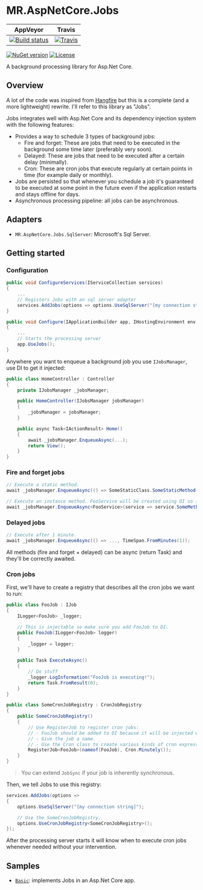 # MR.AspNetCore.Jobs

AppVeyor | Travis
---------|-------
[![Build status](https://img.shields.io/appveyor/ci/mrahhal/mr-aspnetcore-jobs/master.svg)](https://ci.appveyor.com/project/mrahhal/mr-aspnetcore-jobs) | [![Travis](https://img.shields.io/travis/mrahhal/MR.AspNetCore.Jobs.svg)](https://travis-ci.org/mrahhal/MR.AspNetCore.Jobs)

[![NuGet version](https://img.shields.io/nuget/v/MR.AspNetCore.Jobs.svg)](https://www.nuget.org/packages/MR.AspNetCore.Jobs)
[![License](https://img.shields.io/badge/license-MIT-blue.svg)](https://opensource.org/licenses/MIT)

A background processing library for Asp.Net Core.

## Overview

A lot of the code was inspired from [Hangfire](https://github.com/HangfireIO/Hangfire) but this is a complete (and a more lightweight) rewrite. I'll refer to this library as "Jobs".

Jobs integrates well with Asp.Net Core and its dependency injection system with the following features:

- Provides a way to schedule 3 types of background jobs:
    - Fire and forget: These are jobs that need to be executed in the background some time later (preferably very soon).
    - Delayed: These are jobs that need to be executed after a certain delay (minimally).
    - Cron: These are cron jobs that execute regularly at certain points in time (for example daily or monthly).
- Jobs are persisted so that whenever you schedule a job it's guaranteed to be executed at some point in the future even if the application restarts and stays offline for days.
- Asynchronous processing pipeline: all jobs can be asynchronous.

## Adapters

- `MR.AspNetCore.Jobs.SqlServer`: Microsoft's Sql Server.

## Getting started

### Configuration
```cs
public void ConfigureServices(IServiceCollection services)
{
    ...
    // Registers Jobs with an sql server adapter
    services.AddJobs(options => options.UseSqlServer("[my connection string]"));
}

public void Configure(IApplicationBuilder app, IHostingEnvironment env, ILoggerFactory loggerFactory)
{
    ...
    // Starts the processing server
    app.UseJobs();
}
```

Anywhere you want to enqueue a background job you use `IJobsManager`, use DI to get it injected:
```cs
public class HomeController : Controller
{
    private IJobsManager _jobsManager;

    public HomeController(IJobsManager jobsManager)
    {
        _jobsManager = jobsManager;
    }

    public async Task<IActionResult> Home()
    {
        await _jobsManager.EnqueueAsync(...);
        return View();
    }
}
```

### Fire and forget jobs
```cs
// Execute a static method.
await _jobsManager.EnqueueAsync(() => SomeStaticClass.SomeStaticMethod("foo"));

// Execute an instance method. FooService will be created using DI so it is injectable.
await _jobsManager.EnqueueAsync<FooService>(service => service.SomeMethod("foo"));
```

### Delayed jobs
```cs
// Execute after 1 minute.
await _jobsManager.EnqueueAsync(() => ..., TimeSpan.FromMinutes(1));
```

All methods (fire and forget + delayed) can be async (return Task) and they'll be correctly awaited.

### Cron jobs
First, we'll have to create a registry that describes all the cron jobs we want to run:

```cs
public class FooJob : IJob
{
    ILogger<FooJob> _logger;

    // This is injectable so make sure you add FooJob to DI.
    public FooJob(ILogger<FooJob> logger)
    {
        _logger = logger;
    }

    public Task ExecuteAsync()
    {
        // Do stuff
        _logger.LogInformation("FooJob is executing!");
        return Task.FromResult(0);
    }
}

public class SomeCronJobRegistry : CronJobRegistry
{
    public SomeCronJobRegistry()
    {
        // Use RegisterJob to register cron jobs:
        // - FooJob should be added to DI because it will be injected when executing the job.
        // - Give the job a name.
        // - Use the Cron class to create various kinds of cron expressions.
        RegisterJob<FooJob>(nameof(FooJob), Cron.Minutely());
    }
}
```

> You can extend `JobSync` if your job is inherently synchronous.

Then, we tell Jobs to use this registry:
```cs
services.AddJobs(options =>
{
    options.UseSqlServer("[my connection string]");

    // Use the SomeCronJobRegistry.
    options.UseCronJobRegistry<SomeCronJobRegistry>();
});
```

After the processing server starts it will know when to execute cron jobs whenever needed without your intervention.

## Samples

- [`Basic`](/samples/Basic): implements Jobs in an Asp.Net Core app.
